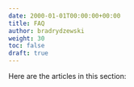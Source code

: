 ```yaml
---
date: 2000-01-01T00:00:00+00:00
title: FAQ
author: bradrydzewski
weight: 30
toc: false
draft: true
---
```


Here are the articles in this section: